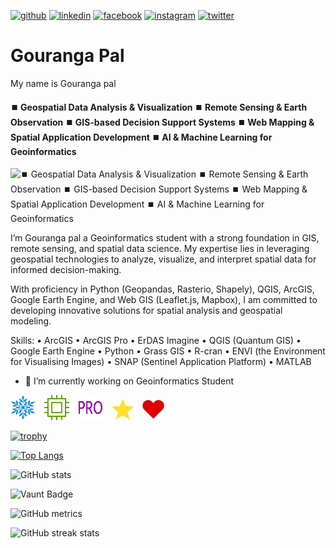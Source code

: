 [<img src='https://cdn.jsdelivr.net/npm/simple-icons@3.0.1/icons/github.svg' alt='github' height='40'>](https://github.com/https://github.com/Gour1959anga)  [<img src='https://cdn.jsdelivr.net/npm/simple-icons@3.0.1/icons/linkedin.svg' alt='linkedin' height='40'>](https://www.linkedin.com/in/https://www.linkedin.com/in/gouranga-pal-50349a2ab/)  [<img src='https://cdn.jsdelivr.net/npm/simple-icons@3.0.1/icons/facebook.svg' alt='facebook' height='40'>](https://www.facebook.com/https://www.facebook.com/share/1F8XimMYWu/)  [<img src='https://cdn.jsdelivr.net/npm/simple-icons@3.0.1/icons/instagram.svg' alt='instagram' height='40'>](https://www.instagram.com/https://www.instagram.com/gpal105?utm_source=qr&igsh=MW1tcm9ic2FpMXN1ag==/)  [<img src='https://cdn.jsdelivr.net/npm/simple-icons@3.0.1/icons/twitter.svg' alt='twitter' height='40'>](https://twitter.com/https://x.com/PalGourang66416?t=4nJiQQrDpKMVoW3mB2F02Q&s=08)  

# Gouranga Pal
My name is Gouranga pal 
#### ⏹️ Geospatial Data Analysis & Visualization  ⏹️ Remote Sensing & Earth Observation  ⏹️ GIS-based Decision Support Systems  ⏹️ Web Mapping & Spatial Application Development  ⏹️ AI & Machine Learning for Geoinformatics
![⏹️ Geospatial Data Analysis & Visualization  ⏹️ Remote Sensing & Earth Observation  ⏹️ GIS-based Decision Support Systems  ⏹️ Web Mapping & Spatial Application Development  ⏹️ AI & Machine Learning for Geoinformatics](https://www.linkedin.com/in/gouranga-pal-50349a2ab)

I’m Gouranga pal a Geoinformatics student with a strong foundation in GIS, remote sensing, and spatial data science. My expertise lies in leveraging geospatial technologies to analyze, visualize, and interpret spatial data for informed decision-making.

With proficiency in Python (Geopandas, Rasterio, Shapely), QGIS, ArcGIS, Google Earth Engine, and Web GIS (Leaflet.js, Mapbox), I am committed to developing innovative solutions for spatial analysis and geospatial modeling.

Skills: • ArcGIS  	• ArcGIS Pro  	• ErDAS Imagine 	• QGIS (Quantum GIS) 	• Google Earth Engine  	• Python  	• Grass GIS  	• R-cran 	• ENVI (the Environment for Visualising Images) 	• SNAP (Sentinel Application Platform) 	• MATLAB

- 🔭 I’m currently working on Geoinformatics  Student 



<a href='https://archiveprogram.github.com/'><img src='https://raw.githubusercontent.com/acervenky/animated-github-badges/master/assets/acbadge.gif' width='40' height='40'></a> <a href='https://docs.github.com/en/developers'><img src='https://raw.githubusercontent.com/acervenky/animated-github-badges/master/assets/devbadge.gif' width='40' height='40'></a> <a href='https://github.com/pricing'><img src='https://raw.githubusercontent.com/acervenky/animated-github-badges/master/assets/pro.gif' width='40' height='40'></a> <a href='https://stars.github.com/'><img src='https://raw.githubusercontent.com/acervenky/animated-github-badges/master/assets/starbadge.gif' width='35' height='35'></a> <a href='https://docs.github.com/en/github/supporting-the-open-source-community-with-github-sponsors'><img src='https://raw.githubusercontent.com/acervenky/animated-github-badges/master/assets/sponsorbadge.gif' width='35' height='35'></a> 

[![trophy](https://github-profile-trophy.vercel.app/?username=https://github.com/Gour1959anga)](https://github.com/ryo-ma/github-profile-trophy)

[![Top Langs](https://github-readme-stats.vercel.app/api/top-langs/?username=https://github.com/Gour1959anga)](https://github.com/anuraghazra/github-readme-stats)

![GitHub stats](https://github-readme-stats.vercel.app/api?username=https://github.com/Gour1959anga&show_icons=true&count_private=true)  

![Vaunt Badge](https://api.vaunt.dev/v1/github/entities/https://github.com/Gour1959anga/contributions?format=svg&private=true)  

![GitHub metrics](https://metrics.lecoq.io/https://github.com/Gour1959anga)  

![GitHub streak stats](https://streak-stats.demolab.com/?user=https://github.com/Gour1959anga)  

